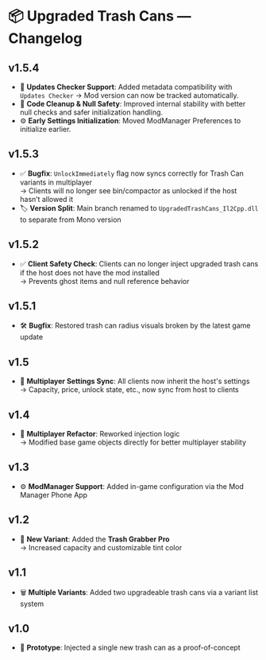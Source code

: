 # 📦 Upgraded Trash Cans — Changelog

## v1.5.4
- 🔔 **Updates Checker Support**: Added metadata compatibility with `Updates Checker`
  → Mod version can now be tracked automatically.
- 🧹 **Code Cleanup & Null Safety**: Improved internal stability with better null checks and safer initialization handling.
- ⚙️ **Early Settings Initialization**: Moved ModManager Preferences to initialize earlier.

## v1.5.3
- ✅ **Bugfix**: `UnlockImmediately` flag now syncs correctly for Trash Can variants in multiplayer  
  → Clients will no longer see bin/compactor as unlocked if the host hasn’t allowed it
- 🏷️ **Version Split**: Main branch renamed to `UpgradedTrashCans_Il2Cpp.dll` to separate from Mono version

## v1.5.2
- ✅ **Client Safety Check**: Clients can no longer inject upgraded trash cans if the host does not have the mod installed  
  → Prevents ghost items and null reference behavior

## v1.5.1
- 🛠️ **Bugfix**: Restored trash can radius visuals broken by the latest game update

## v1.5
- 🔄 **Multiplayer Settings Sync**: All clients now inherit the host's settings  
  → Capacity, price, unlock state, etc., now sync from host to clients

## v1.4
- 🔁 **Multiplayer Refactor**: Reworked injection logic  
  → Modified base game objects directly for better multiplayer stability

## v1.3
- ⚙️ **ModManager Support**: Added in-game configuration via the Mod Manager Phone App

## v1.2
- 🤖 **New Variant**: Added the **Trash Grabber Pro**  
  → Increased capacity and customizable tint color

## v1.1
- 🗑️ **Multiple Variants**: Added two upgradeable trash cans via a variant list system

## v1.0
- 🧪 **Prototype**: Injected a single new trash can as a proof-of-concept
